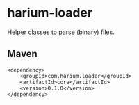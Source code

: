# harium-loader
Helper classes to parse (binary) files.

## Maven
```
<dependency>
    <groupId>com.harium.loader</groupId>
    <artifactId>core</artifactId>
    <version>0.1.0</version>
</dependency>
```
